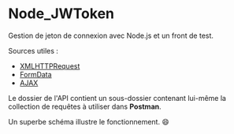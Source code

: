 # Node_JWToken

Gestion de jeton de connexion avec Node.js et un front de test.

Sources utiles :
- [XMLHTTPRequest](https://fr.javascript.info/xmlhttprequest)
- [FormData](https://developer.mozilla.org/fr/docs/Web/API/FormData/FormData)
- [AJAX](https://developer.mozilla.org/fr/docs/Web/Guide/AJAX)

Le dossier de l'API contient un sous-dossier contenant lui-même la collection de requêtes à utiliser dans **Postman**.

Un superbe schéma illustre le fonctionnement. 😄